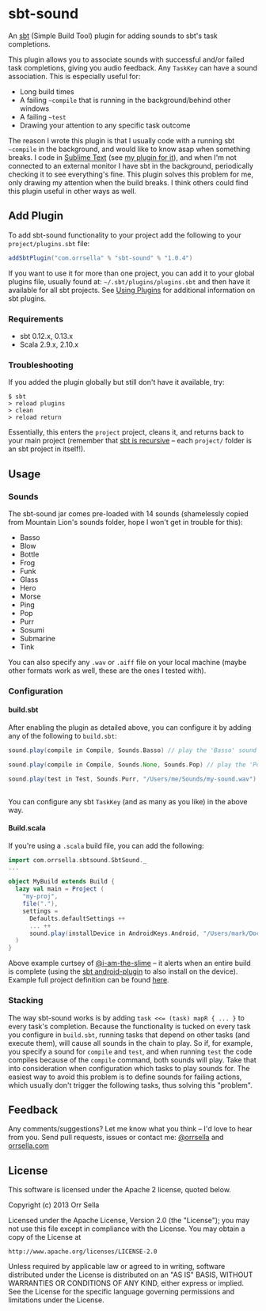 # sbt-sound

An [sbt](http://www.scala-sbt.org/) (Simple Build Tool) plugin for adding sounds to sbt's task completions.

This plugin allows you to associate sounds with successful and/or failed task completions, giving you audio feedback. Any `TaskKey` can have a sound association. This is especially useful for:

* Long build times
* A failing `~compile` that is running in the background/behind other windows
* A failing `~test`
* Drawing your attention to any specific task outcome

The reason I wrote this plugin is that I usually code with a running sbt `~compile` in the background, and would like to know asap when something breaks. I code in [Sublime Text](http://www.sublimetext.com/) (see [my plugin for it](https://github.com/orrsella/sbt-sublime)), and when I'm not connected to an external monitor I have sbt in the background, periodically checking it to see everything's fine. This plugin solves this problem for me, only drawing my attention when the build breaks. I think others could find this plugin useful in other ways as well.

## Add Plugin

To add sbt-sound functionality to your project add the following to your `project/plugins.sbt` file:

```scala
addSbtPlugin("com.orrsella" % "sbt-sound" % "1.0.4")
```

If you want to use it for more than one project, you can add it to your global plugins file, usually found at: `~/.sbt/plugins/plugins.sbt` and then have it available for all sbt projects. See [Using Plugins](http://www.scala-sbt.org/release/docs/Getting-Started/Using-Plugins.html) for additional information on sbt plugins.

### Requirements

* sbt 0.12.x, 0.13.x
* Scala 2.9.x, 2.10.x

### Troubleshooting

If you added the plugin globally but still don't have it available, try:

```
$ sbt
> reload plugins
> clean
> reload return
```

Essentially, this enters the `project` project, cleans it, and returns back to your main project (remember that [sbt is recursive](http://www.scala-sbt.org/release/docs/Getting-Started/Full-Def.html#sbt-is-recursive) – each `project/` folder is an sbt project in itself!).

## Usage

### Sounds

The sbt-sound jar comes pre-loaded with 14 sounds (shamelessly copied from Mountain Lion's sounds folder, hope I won't get in trouble for this):

* Basso
* Blow
* Bottle
* Frog
* Funk
* Glass
* Hero
* Morse
* Ping
* Pop
* Purr
* Sosumi
* Submarine
* Tink

You can also specify any `.wav` or `.aiff` file on your local machine (maybe other formats work as well, these are the ones I tested with).

### Configuration

#### build.sbt

After enabling the plugin as detailed above, you can configure it by adding any of the following to `build.sbt`:

```scala
sound.play(compile in Compile, Sounds.Basso) // play the 'Basso' sound whenever compile completes (successful or not)

sound.play(compile in Compile, Sounds.None, Sounds.Pop) // play the 'Pop' sound only when compile fails

sound.play(test in Test, Sounds.Purr, "/Users/me/Sounds/my-sound.wav") // play 'Purr' when test completes successfully
                                                                       // or the wav file 'my-sound' when it fails
```

You can configure any sbt `TaskKey` (and as many as you like) in the above way.

#### Build.scala

If you're using a `.scala` build file, you can add the following:

```scala
import com.orrsella.sbtsound.SbtSound._
...

object MyBuild extends Build {
  lazy val main = Project (
    "my-proj",
    file("."),
    settings =
      Defaults.defaultSettings ++
      ... ++
      sound.play(installDevice in AndroidKeys.Android, "/Users/mark/Documents/Quatsch/Hoo.wav")
  )
}
```

Above example curtsey of [@i-am-the-slime](https://github.com/i-am-the-slime) – it alerts when an entire build is complete (using the [sbt android-plugin](https://github.com/jberkel/android-plugin) to also install on the device). Example full project definition can be found [here](https://gist.github.com/i-am-the-slime/fc207e61d50e29fe2837/#comment-852708).

### Stacking

The way sbt-sound works is by adding `task <<= (task) mapR { ... }` to every task's completion. Because the functionality is tucked on every task you configure in `build.sbt`, running tasks that depend on other tasks (and execute them), will cause all sounds in the chain to play. So if, for example, you specify a sound for `compile` and `test`, and when running `test` the code compiles because of the `compile` command, both sounds will play. Take that into consideration when configuration which tasks to play sounds for. The easiest way to avoid this problem is to define sounds for failing actions, which usually don't trigger the following tasks, thus solving this "problem".

## Feedback

Any comments/suggestions? Let me know what you think – I'd love to hear from you. Send pull requests, issues or contact me: [@orrsella](http://twitter.com/orrsella) and [orrsella.com](http://orrsella.com)

## License

This software is licensed under the Apache 2 license, quoted below.

Copyright (c) 2013 Orr Sella

Licensed under the Apache License, Version 2.0 (the "License"); you may not use this file except in compliance with the License. You may obtain a copy of the License at

    http://www.apache.org/licenses/LICENSE-2.0

Unless required by applicable law or agreed to in writing, software distributed under the License is distributed on an "AS IS" BASIS, WITHOUT WARRANTIES OR CONDITIONS OF ANY KIND, either express or implied. See the License for the specific language governing permissions and limitations under the License.